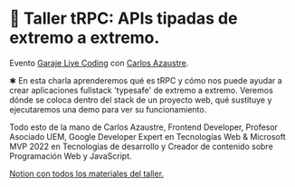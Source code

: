 # 🚀 Taller tRPC: APIs tipadas de extremo a extremo.

Evento [Garaje Live Coding](https://www.youtube.com/watch?v=P1fhOrWCBo8) con [Carlos Azaustre](https://twitter.com/carlosazaustre).

✱ En esta charla aprenderemos qué es tRPC y cómo nos puede ayudar a crear aplicaciones fullstack 'typesafe' de extremo a extremo. Veremos dónde se coloca dentro del stack de un proyecto web, qué sustituye y ejecutaremos una demo para ver su funcionamiento.

Todo esto de la mano de Carlos Azaustre, Frontend Developer, Profesor Asociado UEM,  Google Developer Expert en Tecnologías Web & Microsoft MVP 2022 en Tecnologías de desarrollo y Creador de contenido sobre Programación Web y JavaScript.

[Notion con todos los materiales del taller.](https://carlosazaustre.notion.site/GarajeDev-LiveCoding-tRPC-3dc41c00538c4810b15ae6342e80a35b) 
